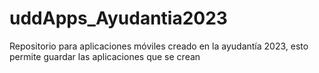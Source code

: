 # uddApps_Ayudantia2023
Repositorio para aplicaciones móviles creado en la ayudantía 2023, esto permite guardar las aplicaciones que se crean
